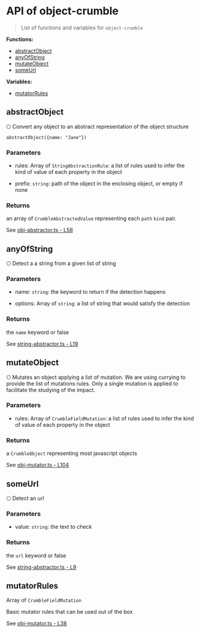 # API of object-crumble

> List of functions and variables for `object-crumble`

**Functions:**

*   [abstractObject](API.md#abstractObject)
*   [anyOfString](API.md#anyOfString)
*   [mutateObject](API.md#mutateObject)
*   [someUrl](API.md#someUrl)

**Variables:**

*   [mutatorRules](API.md#mutatorRules)

## abstractObject

⎔ Convert any object to an abstract representation of the object structure

    abstractObject({name: "Jane"})

### Parameters

*   rules: Array of `StringAbstractionRule`: a list of rules used to infer the kind of value of each property in the object

*   prefix: `string`: path of the object in the enclosing object, or empty if none

### Returns

an array of `CrumbleAbstractedValue` representing each `path` `kind` pair.

See [obj-abstractor.ts - L58](https://github.com/flarebyte/object-crumble/blob/main/src/obj-abstractor.ts#L58)

## anyOfString

⎔ Detect a a string from a given list of string

### Parameters

*   name: `string`: the keyword to return if the detection happens

*   options: Array of `string`: a list of string that would satisfy the detection

### Returns

the `name` keyword or false

See [string-abstractor.ts - L19](https://github.com/flarebyte/object-crumble/blob/main/src/string-abstractor.ts#L19)

## mutateObject

⎔ Mutates an object applying a list of mutation.
We are using currying to provide the list of mutations rules.
Only a single mutation is applied to facilitate the studying of the impact.

### Parameters

*   rules: Array of `CrumbleFieldMutation`: a list of rules used to infer the kind of value of each property in the object

### Returns

a `CrumbleObject` representing most javascript objects

See [obj-mutator.ts - L104](https://github.com/flarebyte/object-crumble/blob/main/src/obj-mutator.ts#L104)

## someUrl

⎔ Detect an url

### Parameters

*   value: `string`: the text to check

### Returns

the `url` keyword or false

See [string-abstractor.ts - L9](https://github.com/flarebyte/object-crumble/blob/main/src/string-abstractor.ts#L9)

## mutatorRules

Array of `CrumbleFieldMutation`

Basic mutator rules that can be used out of the box

See [obj-mutator.ts - L38](https://github.com/flarebyte/object-crumble/blob/main/src/obj-mutator.ts#L38)
